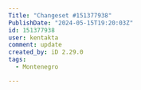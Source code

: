 ```yaml
---
Title: "Changeset #151377938"
PublishDate: "2024-05-15T19:20:03Z"
id: 151377938
user: kentakta
comment: update
created_by: iD 2.29.0
tags:
  - Montenegro

---
```

